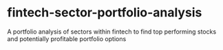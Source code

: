 # fintech-sector-portfolio-analysis
A portfolio analysis of sectors within fintech to find top performing stocks and potentially profitable portfolio options

